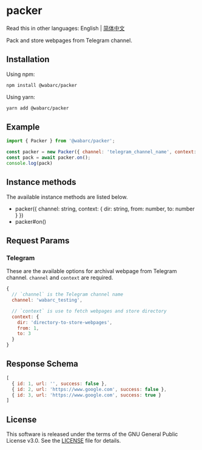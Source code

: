 # packer

Read this in other languages: English | [简体中文](./README_zh-CN.md)

Pack and store webpages from Telegram channel.

## Installation

Using npm:

```bash
npm install @wabarc/packer
```

Using yarn:

```bash
yarn add @wabarc/packer
```

## Example

```javascript
import { Packer } from '@wabarc/packer';

const packer = new Packer({ channel: 'telegram_channel_name', context: { dir: process.cwd(), from: 1, to: 3 } });
const pack = await packer.on();
console.log(pack)
```

## Instance methods

The available instance methods are listed below.

- packer({ channel: string, context: { dir: string, from: number, to: number } })
- packer#on()

## Request Params

### Telegram

These are the available options for archival webpage from Telegram channel. `channel` and `context` are required.

```javascript
{
  // `channel` is the Telegram channel name
  channel: 'wabarc_testing',

  // `context` is use to fetch webpages and store directory
  context: {
    dir: 'directory-to-store-webpages',
    from: 1,
    to: 3
  }
}
```

## Response Schema

```javascript
[
  { id: 1, url: '', success: false },
  { id: 2, url: 'https://www.google.com', success: false },
  { id: 3, url: 'https://www.google.com', success: true }
]
```

## License

This software is released under the terms of the GNU General Public License v3.0. See the [LICENSE](https://github.com/wabarc/packer/blob/main/LICENSE) file for details.
